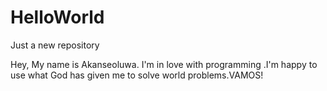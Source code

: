 # HelloWorld
Just a new repository 

Hey, My name is Akanseoluwa. I'm in love with programming .I'm happy to use what God has given me to solve world problems.VAMOS!
